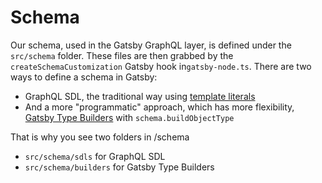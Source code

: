 # Schema

Our schema, used in the Gatsby GraphQL layer, is defined under the `src/schema` folder. These files are then grabbed by the `createSchemaCustomization` Gatsby hook in`gatsby-node.ts`.
There are two ways to define a schema in Gatsby:

- GraphQL SDL, the traditional way using [template literals](https://graphql.org/learn/schema/)
- And a more "programmatic" approach, which has more flexibility, [Gatsby Type Builders](https://www.gatsbyjs.com/docs/reference/graphql-data-layer/schema-customization/#gatsby-type-builders) with `schema.buildObjectType`

That is why you see two folders in /schema

- `src/schema/sdls` for GraphQL SDL
- `src/schema/builders` for Gatsby Type Builders
